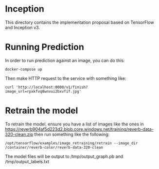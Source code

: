 # Inception
This directory contains the implementation proposal based on TensorFlow and Inception v3.

# Running Prediction
In order to run prediction against an image, you can do this:

```
docker-compose up
```

Then make HTTP request to the service with something like:

```
curl 'http://localhost:8000/v1/finish?image_url=rpxkfvq8wnvui2bxvfif.jpg'
```

# Retrain the model
To retrain the model, ensure you have a list of images like the ones in https://reverb904af5d223d2.blob.core.windows.net/training/reverb-data-320-clean.zip
then run something like the following:

```
/opt/tensorflow/examples/image_retraining/retrain --image_dir /container/reverb-color/reverb-data-320-clean
```

The model files will be output to /tmp/output_graph.pb and /tmp/output_labels.txt

